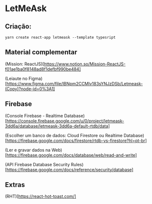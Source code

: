 # LetMeAsk

## Criação:

```shell
yarn create react-app letmeask --template typesript
```

## Material complementar
(Mission: ReactJS)[https://www.notion.so/Mission-ReactJS-f01ae1ba0f8148ad8f1defbf990be484]

(Leiaute no Figma)[https://www.figma.com/file/lBNpm2CCMlv183sYNJzDSb/Letmeask-(Copy)?node-id=0%3A1]

## Firebase
(Console Firebase - Realtime Database)[https://console.firebase.google.com/u/0/project/letmeask-3dd6a/database/letmeask-3dd6a-default-rtdb/data]

(Escolher um banco de dados: Cloud Firestore ou Realtime Database)[https://firebase.google.com/docs/firestore/rtdb-vs-firestore?hl=pt-br]

(Ler e gravar dados na Web)[https://firebase.google.com/docs/database/web/read-and-write]

(API Firebase Database Security Rules)[https://firebase.google.com/docs/reference/security/database]

## Extras
(RHT)[https://react-hot-toast.com/]